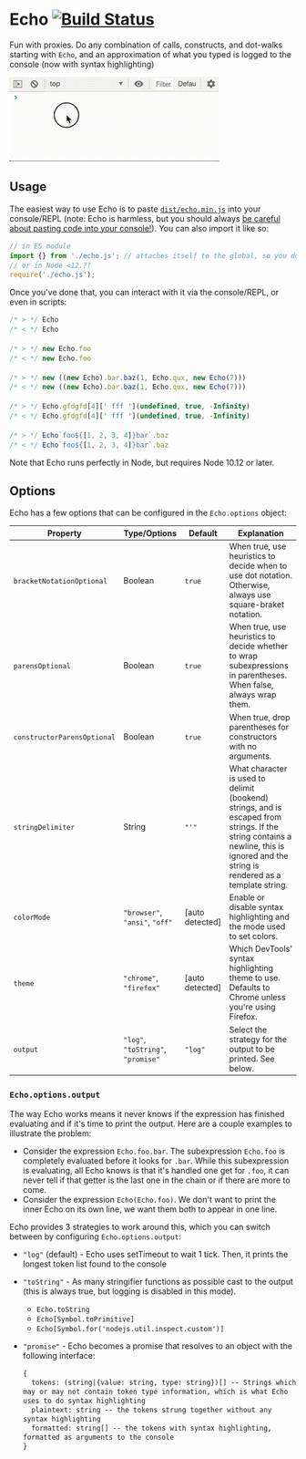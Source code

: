 # Echo [![Build Status](https://travis-ci.com/mrjacobbloom/echo.svg?branch=master)](https://travis-ci.com/mrjacobbloom/echo)

Fun with proxies. Do any combination of calls, constructs, and dot-walks
starting with `Echo`, and an approximation of what you typed is logged to the
console (now with syntax highlighting)

![Demo of Echo in action](https://raw.githubusercontent.com/mrjacobbloom/echo/master/demo.gif)

## Usage

The easiest way to use Echo is to paste [`dist/echo.min.js`](https://raw.githubusercontent.com/mrjacobbloom/echo/master/dist/echo.min.js) into your console/REPL (note: Echo is harmless, but you should always [be careful about pasting code into your console!](https://en.wikipedia.org/wiki/Self-XSS)). You can also import it like so:

```javascript
// in ES module
import {} from './echo.js'; // attaches itself to the global, so you don't actually want the import to be named Echo
// or in Node <12.??
require('./echo.js');
```

Once you've done that, you can interact with it via the console/REPL, or even in scripts:

```javascript
/* > */ Echo
/* < */ Echo

/* > */ new Echo.foo
/* < */ new Echo.foo

/* > */ new ((new Echo).bar.baz(1, Echo.qux, new Echo(7)))
/* < */ new ((new Echo).bar.baz(1, Echo.qux, new Echo(7)))

/* > */ Echo.gfdgfd[4][' fff '](undefined, true, -Infinity)
/* < */ Echo.gfdgfd[4][' fff '](undefined, true, -Infinity)

/* > */ Echo`foo${[1, 2, 3, 4]}bar`.baz
/* < */ Echo`foo${[1, 2, 3, 4]}bar`.baz
```

Note that Echo runs perfectly in Node, but requires Node 10.12 or later.

## Options

Echo has a few options that can be configured in the `Echo.options` object:

| Property | Type/Options | Default | Explanation |
| -------- | ------- | ------- | ----------- |
| `bracketNotationOptional` | Boolean | `true` | When true, use heuristics to decide when to use dot notation. Otherwise, always use square-braket notation. |
| `parensOptional` | Boolean | `true` | When true, use heuristics to decide whether to wrap subexpressions in parentheses. When false, always wrap them. |
| `constructorParensOptional` | Boolean | `true` | When true, drop parentheses for constructors with no arguments. |
| `stringDelimiter` | String | `"'"` | What character is used to delimit (bookend) strings, and is escaped from strings. If the string contains a newline, this is ignored and the string is rendered as a template string. |
| `colorMode` | `"browser"`, `"ansi"`, `"off"` | [auto detected] | Enable or disable syntax highlighting and the mode used to set colors. |
| `theme` | `"chrome"`, `"firefox"` | [auto detected] | Which DevTools' syntax highlighting theme to use. Defaults to Chrome unless you're using Firefox.
| `output` | `"log"`, `"toString"`, `"promise"` | `"log"` | Select the strategy for the output to be printed. See below. |

### `Echo.options.output`

The way Echo works means it never knows if the expression has finished evaluating and if it's time to print the output. Here are a couple examples to illustrate the problem:

- Consider the expression `Echo.foo.bar`. The subexpression `Echo.foo` is completely evaluated before it looks for `.bar`. While this subexpression is evaluating, all Echo knows is that it's handled one get for `.foo`, it can never tell if that getter is the last one in the chain or if there are more to come.
- Consider the expression `Echo(Echo.foo)`. We don't want to print the inner Echo on its own line, we want them both to appear in one line.

Echo provides 3 strategies to work around this, which you can switch between by configuring `Echo.options.output`:

- `"log"` (default) - Echo uses setTimeout to wait 1 tick. Then, it prints the longest token list found to the console
- `"toString"` - As many stringifier functions as possible cast to the output (this is always true, but logging is disabled in this mode).
  - `Echo.toString`
  - `Echo[Symbol.toPrimitive]`
  - `Echo[Symbol.for('nodejs.util.inspect.custom')]`
- `"promise"` - Echo becomes a promise that resolves to an object with the following interface:

  ```
  {
    tokens: (string|{value: string, type: string})[] -- Strings which may or may not contain token type information, which is what Echo uses to do syntax highlighting
    plaintext: string -- the tokens strung together without any syntax highlighting
    formatted: string[] -- the tokens with syntax highlighting, formatted as arguments to the console
  }
  ```
